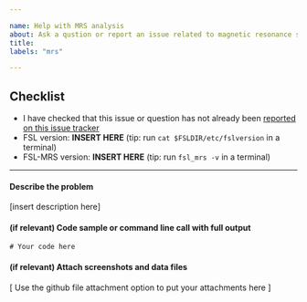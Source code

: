 ```yaml
---

name: Help with MRS analysis
about: Ask a qustion or report an issue related to magnetic resonance spectroscopy (MRS)
title:
labels: "mrs"

---
```


## Checklist 

- I have checked that this issue or question has not already been [reported on this issue tracker](https://github.com/FMRIB-Software-Library/fsl-issues-and-support/issues?q=) 
- FSL version:        **INSERT HERE**              (tip: run `cat $FSLDIR/etc/fslversion` in a terminal)
- FSL-MRS version:    **INSERT HERE**              (tip: run `fsl_mrs -v` in a terminal)
---

#### Describe the problem

[insert description here]

#### (if relevant) Code sample or command line call with full output

```
# Your code here
```

#### (if relevant) Attach screenshots and data files

[ Use the github file attachment option to put your attachments here ]

